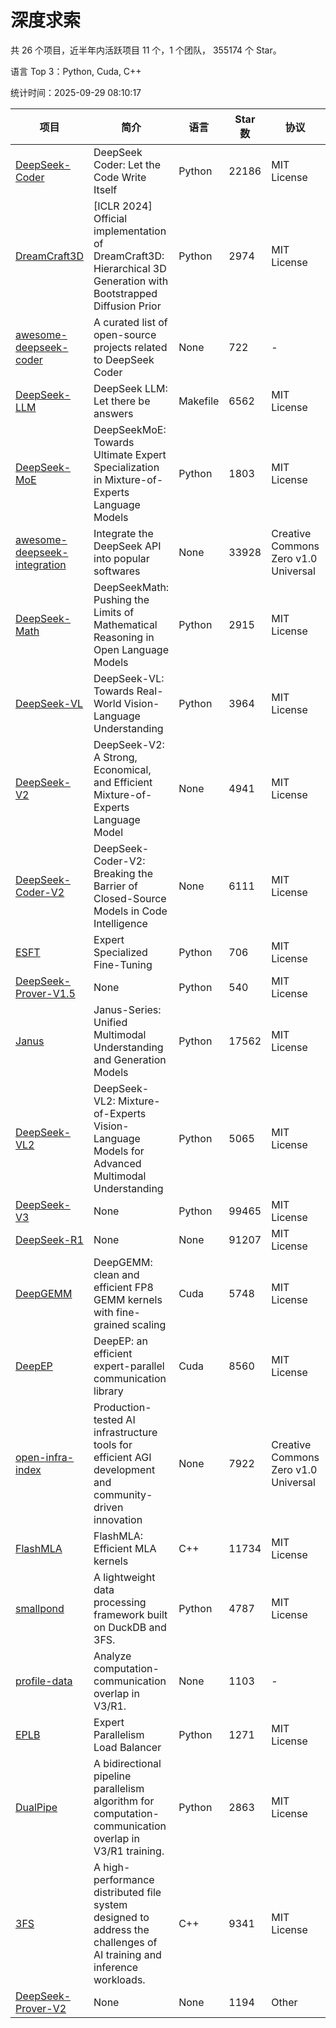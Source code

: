 # 深度求索

共 26 个项目，近半年内活跃项目 11 个，1 个团队， 355174 个 Star。

语言 Top 3：Python, Cuda, C++

统计时间：2025-09-29 08:10:17

| 项目 | 简介 | 语言 | Star 数 | 协议 | 创建时间 | 最后更新时间 | 最后提交时间 |
| --- | --- | --- | --- | --- | --- | --- | --- |
| [DeepSeek-Coder](https://github.com/deepseek-ai/DeepSeek-Coder) | DeepSeek Coder: Let the Code Write Itself | Python | 22186 | MIT License | 2023-10-20 | 2025-09-29 | 2024-05-21 |
| [DreamCraft3D](https://github.com/deepseek-ai/DreamCraft3D) | [ICLR 2024] Official implementation of DreamCraft3D: Hierarchical 3D Generation with Bootstrapped Diffusion Prior | Python | 2974 | MIT License | 2023-10-23 | 2025-09-26 | 2025-04-22 |
| [awesome-deepseek-coder](https://github.com/deepseek-ai/awesome-deepseek-coder) | A curated list of open-source projects related to DeepSeek Coder | None | 722 | - | 2023-11-06 | 2025-09-22 | 2024-04-03 |
| [DeepSeek-LLM](https://github.com/deepseek-ai/DeepSeek-LLM) | DeepSeek LLM: Let there be answers | Makefile | 6562 | MIT License | 2023-11-29 | 2025-09-28 | 2024-02-04 |
| [DeepSeek-MoE](https://github.com/deepseek-ai/DeepSeek-MoE) | DeepSeekMoE: Towards Ultimate Expert Specialization in Mixture-of-Experts Language Models | Python | 1803 | MIT License | 2024-01-02 | 2025-09-29 | 2024-01-16 |
| [awesome-deepseek-integration](https://github.com/deepseek-ai/awesome-deepseek-integration) | Integrate the DeepSeek API into popular softwares | None | 33928 | Creative Commons Zero v1.0 Universal | 2024-01-11 | 2025-09-29 | 2025-09-25 |
| [DeepSeek-Math](https://github.com/deepseek-ai/DeepSeek-Math) | DeepSeekMath: Pushing the Limits of Mathematical Reasoning in Open Language Models | Python | 2915 | MIT License | 2024-02-05 | 2025-09-28 | 2024-04-15 |
| [DeepSeek-VL](https://github.com/deepseek-ai/DeepSeek-VL) | DeepSeek-VL: Towards Real-World Vision-Language Understanding | Python | 3964 | MIT License | 2024-03-07 | 2025-09-29 | 2024-04-24 |
| [DeepSeek-V2](https://github.com/deepseek-ai/DeepSeek-V2) | DeepSeek-V2: A Strong, Economical, and Efficient Mixture-of-Experts Language Model | None | 4941 | MIT License | 2024-04-22 | 2025-09-28 | 2024-09-25 |
| [DeepSeek-Coder-V2](https://github.com/deepseek-ai/DeepSeek-Coder-V2) | DeepSeek-Coder-V2: Breaking the Barrier of Closed-Source Models in Code Intelligence | None | 6111 | MIT License | 2024-06-14 | 2025-09-29 | 2024-09-24 |
| [ESFT](https://github.com/deepseek-ai/ESFT) | Expert Specialized Fine-Tuning | Python | 706 | MIT License | 2024-07-04 | 2025-09-26 | 2025-05-22 |
| [DeepSeek-Prover-V1.5](https://github.com/deepseek-ai/DeepSeek-Prover-V1.5) | None | Python | 540 | MIT License | 2024-08-15 | 2025-09-24 | 2024-08-16 |
| [Janus](https://github.com/deepseek-ai/Janus) | Janus-Series: Unified Multimodal Understanding and Generation Models | Python | 17562 | MIT License | 2024-10-18 | 2025-09-28 | 2025-02-01 |
| [DeepSeek-VL2](https://github.com/deepseek-ai/DeepSeek-VL2) | DeepSeek-VL2: Mixture-of-Experts Vision-Language Models for Advanced Multimodal Understanding | Python | 5065 | MIT License | 2024-12-13 | 2025-09-29 | 2025-02-26 |
| [DeepSeek-V3](https://github.com/deepseek-ai/DeepSeek-V3) | None | Python | 99465 | MIT License | 2024-12-26 | 2025-09-29 | 2025-08-28 |
| [DeepSeek-R1](https://github.com/deepseek-ai/DeepSeek-R1) | None | None | 91207 | MIT License | 2025-01-20 | 2025-09-29 | 2025-06-27 |
| [DeepGEMM](https://github.com/deepseek-ai/DeepGEMM) | DeepGEMM: clean and efficient FP8 GEMM kernels with fine-grained scaling | Cuda | 5748 | MIT License | 2025-02-13 | 2025-09-29 | 2025-09-28 |
| [DeepEP](https://github.com/deepseek-ai/DeepEP) | DeepEP: an efficient expert-parallel communication library | Cuda | 8560 | MIT License | 2025-02-17 | 2025-09-28 | 2025-09-28 |
| [open-infra-index](https://github.com/deepseek-ai/open-infra-index) | Production-tested AI infrastructure tools for efficient AGI development and community-driven innovation | None | 7922 | Creative Commons Zero v1.0 Universal | 2025-02-21 | 2025-09-28 | 2025-05-15 |
| [FlashMLA](https://github.com/deepseek-ai/FlashMLA) | FlashMLA: Efficient MLA kernels | C++ | 11734 | MIT License | 2025-02-21 | 2025-09-29 | 2025-09-22 |
| [smallpond](https://github.com/deepseek-ai/smallpond) | A lightweight data processing framework built on DuckDB and 3FS. | Python | 4787 | MIT License | 2025-02-24 | 2025-09-26 | 2025-03-05 |
| [profile-data](https://github.com/deepseek-ai/profile-data) | Analyze computation-communication overlap in V3/R1. | None | 1103 | - | 2025-02-26 | 2025-09-26 | 2025-03-21 |
| [EPLB](https://github.com/deepseek-ai/EPLB) | Expert Parallelism Load Balancer | Python | 1271 | MIT License | 2025-02-26 | 2025-09-27 | 2025-03-24 |
| [DualPipe](https://github.com/deepseek-ai/DualPipe) | A bidirectional pipeline parallelism algorithm for computation-communication overlap in V3/R1 training. | Python | 2863 | MIT License | 2025-02-26 | 2025-09-27 | 2025-03-10 |
| [3FS](https://github.com/deepseek-ai/3FS) |  A high-performance distributed file system designed to address the challenges of AI training and inference workloads.  | C++ | 9341 | MIT License | 2025-02-27 | 2025-09-29 | 2025-09-23 |
| [DeepSeek-Prover-V2](https://github.com/deepseek-ai/DeepSeek-Prover-V2) | None | None | 1194 | Other | 2025-04-30 | 2025-09-29 | 2025-07-18 |
